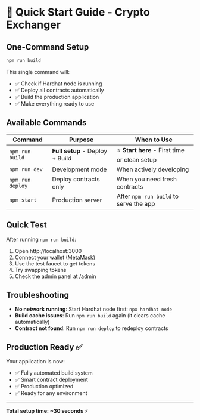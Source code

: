 # 🚀 Quick Start Guide - Crypto Exchanger

## One-Command Setup

```bash
npm run build
```

This single command will:
- ✅ Check if Hardhat node is running
- ✅ Deploy all contracts automatically
- ✅ Build the production application
- ✅ Make everything ready to use

## Available Commands

| Command | Purpose | When to Use |
|---------|---------|-------------|
| `npm run build` | **Full setup** - Deploy + Build | ⭐ **Start here** - First time or clean setup |
| `npm run dev` | Development mode | When actively developing |
| `npm run deploy` | Deploy contracts only | When you need fresh contracts |
| `npm start` | Production server | After `npm run build` to serve the app |

## Quick Test

After running `npm run build`:

1. Open http://localhost:3000
2. Connect your wallet (MetaMask)
3. Use the test faucet to get tokens
4. Try swapping tokens
5. Check the admin panel at /admin

## Troubleshooting

- **No network running**: Start Hardhat node first: `npx hardhat node`
- **Build cache issues**: Run `npm run build` again (it clears cache automatically)
- **Contract not found**: Run `npm run deploy` to redeploy contracts

## Production Ready ✅

Your application is now:
- ✅ Fully automated build system
- ✅ Smart contract deployment
- ✅ Production optimized
- ✅ Ready for any environment

---
**Total setup time: ~30 seconds** ⚡
